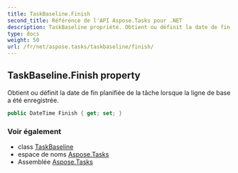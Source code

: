 ```yaml
---
title: TaskBaseline.Finish
second_title: Référence de l'API Aspose.Tasks pour .NET
description: TaskBaseline propriété. Obtient ou définit la date de fin planifiée de la tâche lorsque la ligne de base a été enregistrée.
type: docs
weight: 50
url: /fr/net/aspose.tasks/taskbaseline/finish/
---
```

## TaskBaseline.Finish property

Obtient ou définit la date de fin planifiée de la tâche lorsque la ligne de base a été enregistrée.

```csharp
public DateTime Finish { get; set; }
```

### Voir également

* class [TaskBaseline](../)
* espace de noms [Aspose.Tasks](../../taskbaseline/)
* Assemblée [Aspose.Tasks](../../../)


